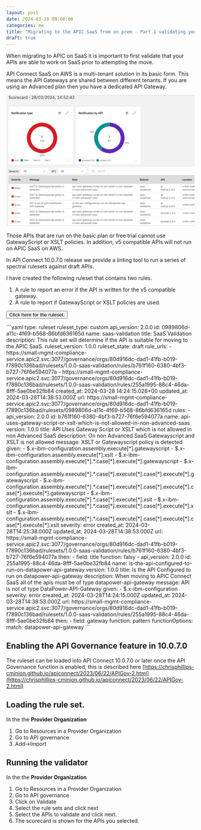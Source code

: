 ```yaml
---
layout: post
date: 2024-03-28 09:00:00
categories: me
title: "Migrating to the APIC SaaS from on prem - Part 1 validating your APIs"
draft: true
---
```


When migrating to APIC on SaaS it is important to first validate that your APIs are able to work on SaaS prior to attempting the move.

API Connect SaaS on AWS is a multi-tenant solution in its basic form. This means the API Gateways are shared between different tenants. If you are using an Advanced plan then you have a dedicated API Gateway.  

![](/images/api-lint-saas.png)
<!--more-->

Those APIs that are run on the basic plan or free trial cannot use GatewayScript or XSLT policies. In addition, v5 compatible APIs will not run on APIC SaaS on AWS.

In API Connect 10.0.7.0 release we provide a linting tool to run a series of spectral rulesets against draft APIs.

I have created the following ruleset that contains two rules.
1. A rule to report an error if the API is written for the v5 compatible gateway.
2. A rule to report if GatewayScript or XSLT policies are used.


<button class="collapsible" id="html">Click here for the ruleset.</button>

<div class="content" id="htmldata" markdown="1">
```yaml
type: ruleset
ruleset_type: custom
api_version: 2.0.0
id: 0989806d-a11c-4f69-b568-86bfd636165d
name: saas-validation
title: SaaS Validation
description: This rule set will determine if the API is suitable for moving to
  the APIC SaaS.
ruleset_version: 1.0.0
ruleset_state: draft
rule_urls:
  - https://small-mgmt-compliance-service.apic2.svc:3077/governance/orgs/80d916dc-dad1-41fb-b019-f7890c136bad/rulesets/1.0.0-saas-validation/rules/b761f160-6380-4bf3-b727-76f6e594077a
  - https://small-mgmt-compliance-service.apic2.svc:3077/governance/orgs/80d916dc-dad1-41fb-b019-f7890c136bad/rulesets/1.0.0-saas-validation/rules/255a1995-88c4-46da-8fff-5ae0be32fb84
created_at: 2024-03-28 14:24:15.026+00
updated_at: 2024-03-28T14:38:53.000Z
url: https://small-mgmt-compliance-service.apic2.svc:3077/governance/orgs/80d916dc-dad1-41fb-b019-f7890c136bad/rulesets/0989806d-a11c-4f69-b568-86bfd636165d
rules:
  - api_version: 2.0.0
    id: b761f160-6380-4bf3-b727-76f6e594077a
    name: api-uses-gateway-script-or-xslt-which-is-not-allowed-in-non-advanced-saas
    version: 1.0.0
    title: API Uses Gateway Script or XSLT which is not allowed in non Advanced SaaS
    description: On non Advanced SaaS Gatewayscript and XSLT is not allowed
    message: XSLT or Gatewayscript policy is detected
    given:
      - $.x-ibm-configuration.assembly.execute[*].gatewayscript
      - $.x-ibm-configuration.assembly.execute[*].xslt
      - $.x-ibm-configuration.assembly.execute[*].*.case[*].execute[*].gatewayscript
      - $.x-ibm-configuration.assembly.execute[*].*.case[*].execute[*].case[*].execute[*].gatewayscript
      - $.x-ibm-configuration.assembly.execute[*].*.case[*].execute[*].case[*].execute[*].case[*].execute[*].gatewayscript
      - $.x-ibm-configuration.assembly.execute[*].*.case[*].execute[*].xslt
      - $.x-ibm-configuration.assembly.execute[*].*.case[*].execute[*].case[*].execute[*].xslt
      - $.x-ibm-configuration.assembly.execute[*].*.case[*].execute[*].case[*].execute[*].case[*].execute[*].xslt
    severity: error
    created_at: 2024-03-28T14:25:38.000Z
    updated_at: 2024-03-28T14:38:53.000Z
    url: https://small-mgmt-compliance-service.apic2.svc:3077/governance/orgs/80d916dc-dad1-41fb-b019-f7890c136bad/rulesets/1.0.0-saas-validation/rules/b761f160-6380-4bf3-b727-76f6e594077a
    then:
      - field: title
        function: falsy
  - api_version: 2.0.0
    id: 255a1995-88c4-46da-8fff-5ae0be32fb84
    name: is-the-api-configured-to-run-on-datapower-api-gateway
    version: 1.0.0
    title: Is the API Configured to run on   datapower-api-gateway
    description: When moving to APIC Connect SaaS all of the apis must be of type
      datapower-api-gateway
    message: API is not of type DataPower-API-Gateway
    given:
      - $.x-ibm-configuration
    severity: error
    created_at: 2024-03-28T14:24:15.000Z
    updated_at: 2024-03-28T14:38:53.000Z
    url: https://small-mgmt-compliance-service.apic2.svc:3077/governance/orgs/80d916dc-dad1-41fb-b019-f7890c136bad/rulesets/1.0.0-saas-validation/rules/255a1995-88c4-46da-8fff-5ae0be32fb84
    then:
      - field: gateway
        function: pattern
        functionOptions:
          match: datapower-api-gateway
```
</div>

## Enabling the API Governance feature in 10.0.7.0
The ruleset can be loaded into API Connect 10.0.7.0 or later once the API Governance function is enabled, this is described here [https://chrisphillips-cminion.github.io/apiconnect/2023/06/22/APIGov-2.html](https://chrisphillips-cminion.github.io/apiconnect/2023/06/22/APIGov-2.html)

## Loading the rule set.
In the the **Provider Organization**
1. Go to Resources in a Provider Organization
2. Go to API governance
3. Add->Import

## Running the validator
In the the **Provider Organization**
1. Go to Resources in a Provider Organization
2. Go to API governance
3. Click on Validate
4. Select the rule sets  and click next
5. Select the APIs to validate and click next.
6. The scorecard is shown for the APIs you selected.
